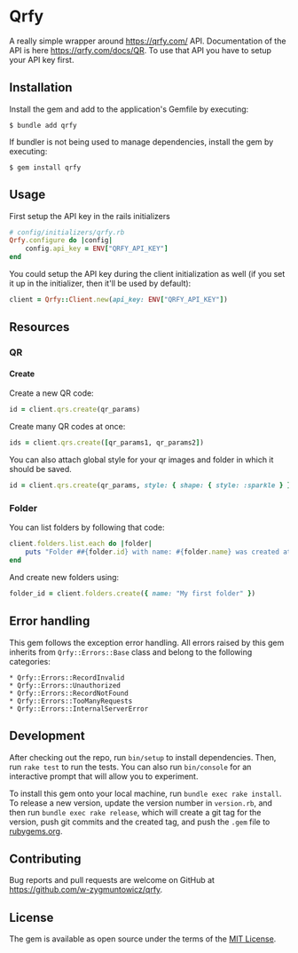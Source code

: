 # Qrfy

A really simple wrapper around https://qrfy.com/ API. Documentation of the API is here https://qrfy.com/docs/QR. To use that API you have to setup your API key first.

## Installation

Install the gem and add to the application's Gemfile by executing:

    $ bundle add qrfy

If bundler is not being used to manage dependencies, install the gem by executing:

    $ gem install qrfy

## Usage

First setup the API key in the rails initializers

```ruby
# config/initializers/qrfy.rb
Qrfy.configure do |config|
    config.api_key = ENV["QRFY_API_KEY"]
end
```

You could setup the API key during the client initialization as well (if you set it up in the initializer, then it'll be used by default):
```ruby
client = Qrfy::Client.new(api_key: ENV["QRFY_API_KEY"])
```

## Resources

### QR


#### Create
Create a new QR code:
```ruby
id = client.qrs.create(qr_params)
```

Create many QR codes at once:
```ruby
ids = client.qrs.create([qr_params1, qr_params2])
```

You can also attach global style for your qr images and folder in which it should be saved.
```ruby
id = client.qrs.create(qr_params, style: { shape: { style: :sparkle } }, folder_id: 1)
```


### Folder

You can list folders by following that code:
```ruby
client.folders.list.each do |folder|
    puts "Folder ##{folder.id} with name: #{folder.name} was created at: #{folder.created_at} and has #{folder.qrs} images attached."
end
```

And create new folders using:
```ruby
folder_id = client.folders.create({ name: "My first folder" })
```

## Error handling

This gem follows the exception error handling. All errors raised by this gem inherits from `Qrfy::Errors::Base` class and belong to the following categories:
    
    * Qrfy::Errors::RecordInvalid
    * Qrfy::Errors::Unauthorized
    * Qrfy::Errors::RecordNotFound
    * Qrfy::Errors::TooManyRequests
    * Qrfy::Errors::InternalServerError

## Development

After checking out the repo, run `bin/setup` to install dependencies. Then, run `rake test` to run the tests. You can also run `bin/console` for an interactive prompt that will allow you to experiment.

To install this gem onto your local machine, run `bundle exec rake install`. To release a new version, update the version number in `version.rb`, and then run `bundle exec rake release`, which will create a git tag for the version, push git commits and the created tag, and push the `.gem` file to [rubygems.org](https://rubygems.org).

## Contributing

Bug reports and pull requests are welcome on GitHub at https://github.com/w-zygmuntowicz/qrfy.

## License

The gem is available as open source under the terms of the [MIT License](https://opensource.org/licenses/MIT).
